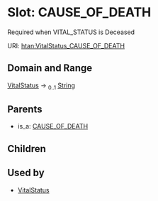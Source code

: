 
# Slot: CAUSE_OF_DEATH

Required when VITAL_STATUS is Deceased

URI: [htan:VitalStatus_CAUSE_OF_DEATH](https://w3id.org/htan/VitalStatus_CAUSE_OF_DEATH)


## Domain and Range

[VitalStatus](VitalStatus.md) &#8594;  <sub>0..1</sub> [String](types/String.md)

## Parents

 *  is_a: [CAUSE_OF_DEATH](CAUSE_OF_DEATH.md)

## Children


## Used by

 * [VitalStatus](VitalStatus.md)
